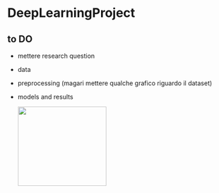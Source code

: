 # DeepLearningProject

## to DO 
- mettere research question
- data
- preprocessing (magari mettere qualche grafico riguardo il dataset)
- models and results

  <img src="https://github.com/marta-brasola/DeepLearningProject/assets/72508540/d8324822-ebd0-4633-989b-8dbde76eb254" width="200" height="180">

  
